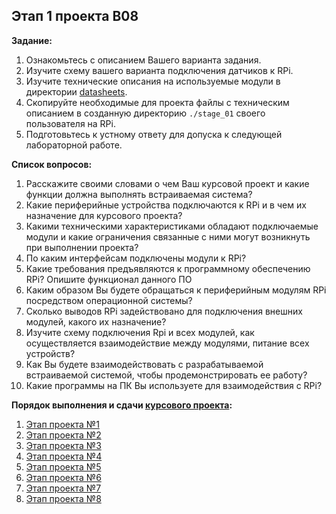 ## Этап 1 проекта В08

__Задание:__  
1. Ознакомьтесь с описанием Вашего варианта задания. 
2. Изучите схему вашего варианта подключения датчиков к RPi. 
3. Изучите технические описания на используемые модули в директории [datasheets](../../datasheets).
4. Скопируйте необходимые для проекта файлы с техническим описанием в созданную директорию `./stage_01` своего пользователя на RPi.
5. Подготовьтесь к устному ответу для допуска к следующей лабораторной работе.

__Список вопросов:__
1. Расскажите своими словами о чем Ваш курсовой проект и какие функции должна выполнять встраиваемая система?
2. Какие периферийные устройства подключаются к RPi и в чем их назначение для курсового проекта?
3. Какими техническими характеристиками обладают подключаемые модули и какие ограничения связанные с ними могут возникнуть при выполнении проекта?
4. По каким интерфейсам подключены модули к RPi?
5. Какие требования предъявляются к программному обеспечению RPi? Опишите функционал данного ПО
6. Каким образом Вы будете обращаться к периферийным модулям RPi посредством операционной системы?
7. Сколько выводов RPi задействовано для подключения внешних модулей, какого их назначение?
8. Изучите схему подключения Rpi и всех модулей, как осуществляется взаимодействие между модулями, питание всех устройств?
9. Как Вы будете взаимодействовать с разрабатываемой встраиваемой системой, чтобы продемонстрировать ее работу?
10. Какие программы на ПК Вы используете для взаимодействия с RPi?

__Порядок выполнения и сдачи [курсового проекта](var_08_task.md):__
1. [Этап проекта №1](var_08_stage_01.md)
2. [Этап проекта №2](var_08_stage_02.md)
3. [Этап проекта №3](var_08_stage_03.md)
4. [Этап проекта №4](var_08_stage_04.md)
5. [Этап проекта №5](var_08_stage_05.md)
6. [Этап проекта №6](var_08_stage_06.md)
7. [Этап проекта №7](var_08_stage_07.md)
8. [Этап проекта №8](var_08_stage_08.md)

